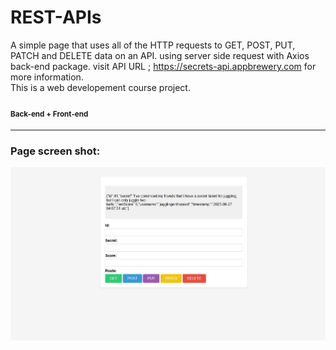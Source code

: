 # REST-APIs
A simple page that uses all of the HTTP requests to GET, POST, PUT, PATCH and DELETE data on an API. using server side request with Axios back-end package. visit API URL ; https://secrets-api.appbrewery.com for more information. <br/> This is a web developement course project.
#### <sub>Back-end + Front-end</sub>
---

### Page screen shot:

![home page](https://github.com/pouriavj/REST-APIs/blob/main/REST-APIs.jpg?raw=true)
